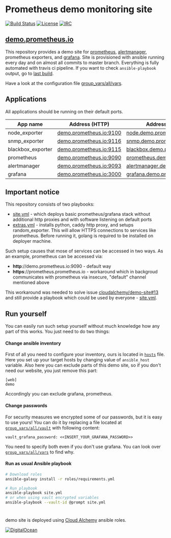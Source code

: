 # Prometheus demo monitoring site

[![Build Status](https://travis-ci.org/prometheus/demo-site.svg?branch=master)](https://travis-ci.org/prometheus/demo-site)
[![License](https://img.shields.io/badge/license-MIT%20License-brightgreen.svg)](https://opensource.org/licenses/MIT)
[![IRC](https://img.shields.io/badge/chat-on%20freenode-blue.svg)](http://webchat.freenode.net/?channels=prometheus)

## [demo.prometheus.io](https://demo.prometheus.io)

This repository provides a demo site for [prometheus](https://github.com/prometheus/prometheus), [alertmanager](https://github.com/prometheus/alertmanager), prometheus exporters, and [grafana](https://github.com/grafana/grafana).
Site is provisioned with ansible running every day and on almost all commits to master branch. Everything is fully automated with travis ci pipeline. If you want to check `ansible-playbook` output, go to [last build](https://travis-ci.org/prometheus/demo-site).

Have a look at the configuration file [group_vars/all/vars](group_vars/all/vars).

## Applications

All applications should be running on their default ports.

| App name          | Address (HTTP)                                       | Address (HTTPS)                                           |
|-------------------|------------------------------------------------------|-----------------------------------------------------------|
| node_exporter     | [demo.prometheus.io:9100][node_exporter_http]     | [node.demo.prometheus.io][node_exporter_https]         |
| snmp_exporter     | [demo.prometheus.io:9116][snmp_exporter_http]     | [snmp.demo.prometheus.io][snmp_exporter_https]         |
| blackbox_exporter | [demo.prometheus.io:9115][blackbox_exporter_http] | [blackbox.demo.prometheus.io][blackbox_exporter_https] |
| prometheus        | [demo.prometheus.io:9090][prometheus_http]        | [prometheus.demo.prometheus.io][prometheus_https]      |
| alertmanager      | [demo.prometheus.io:9093][alertmanager_http]      | [alertmanager.demo.prometheus.io][alertmanager_https]  |
| grafana           | [demo.prometheus.io:3000][grafana_http]           | [grafana.demo.prometheus.io][grafana_https]            |

## Important notice

This repository consists of two playbooks:
  - [site.yml](site.yml) - which deploys basic prometheus/grafana stack without additional http proxies and with software listening on default ports
  - [extras.yml](extras.yml) - installs python, caddy http proxy, and setups random_exporter. This will allow HTTPS connections to services like prometheus. Before running it, golang is required to be installed on deployer machine.

Such setup causes that mose of services can be accessed in two ways. As an example, prometheus can be accessed via:
  - **http**://demo.prometheus.io:9090 - default way
  - **https**://prometheus.prometheus.io - workaround which in backgroud communicates with prometheus via insecure, "default" channel mentioned above

This workaround was needed to solve issue [cloudalchemy/demo-site#13](https://github.com/cloudalchemy/demo-site/issues/13) and still provide a playbook which could be used by everyone - [site.yml](site.yml).

## Run yourself

You can easily run such setup yourself without much knowledge how any part of this works. You just need to do two things:

#### Change ansible inventory

First of all you need to configure your inventory, ours is located in [`hosts`](hosts) file. Here you set up your target hosts by changing value of `ansible_host` variable. Also here you can exclude parts of this demo site, so if you don't need our website, you just remove this part:

```
[web]
demo
```

Accordingly you can exclude grafana, prometheus.

#### Change passwords

For security measures we encrypted some of our passwords, but it is easy to use yours! You can do it by replacing a file located at [`group_vars/all/vault`](group_vars/all/vault) with following content:

```
vault_grafana_password: <<INSERT_YOUR_GRAFANA_PASSWORD>>
```

You need to specify both even if you don't use grafana. You can look over [`group_vars/all/vars`](group_vars/all/vars) to find why.

#### Run as usual Ansible playbook

```bash
# Download roles
ansible-galaxy install -r roles/requirements.yml

# Run playbook
ansible-playbook site.yml
# or when using vault encrypted variables
ansible-playbook --vault-id @prompt site.yml
```

# 

demo site is deployed using [Cloud Alchemy](https://github.com/cloudalchemy) ansible roles.

[![DigitalOcean](https://snapshooter.io/powered_by_digital_ocean.png)](https://digitalocean.com)



[node_exporter_http]: http://demo.prometheus.io:9100
[node_exporter_https]: https://node.demo.prometheus.io

[snmp_exporter_http]: http://demo.prometheus.io:9116
[snmp_exporter_https]: https://snmp.demo.prometheus.io

[blackbox_exporter_http]: http://demo.prometheus.io:9115
[blackbox_exporter_https]: https://blackbox.demo.prometheus.io

[prometheus_http]: http://demo.prometheus.io:9090
[prometheus_https]: https://prometheus.demo.prometheus.io

[alertmanager_http]: http://demo.prometheus.io:9093
[alertmanager_https]: https://alertmanager.demo.prometheus.io

[grafana_http]: http://demo.prometheus.io:3000
[grafana_https]: https://grafana.demo.prometheus.io
